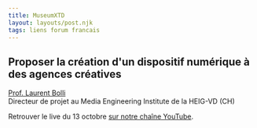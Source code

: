 ```yaml
---
title: MuseumXTD  
layout: layouts/post.njk
tags: liens forum francais
---
```

## Proposer la création d'un dispositif numérique à des agences créatives

[Prof. Laurent Bolli](https://www.linkedin.com/in/laurentbolli/)  
Directeur de projet au Media Engineering Institute de la HEIG-VD (CH)

  
Retrouver le live du 13 octobre [sur notre chaîne YouTube](https://www.youtube.com/channel/UCTZJM5WsXDkH8QgMdACUNyw).  